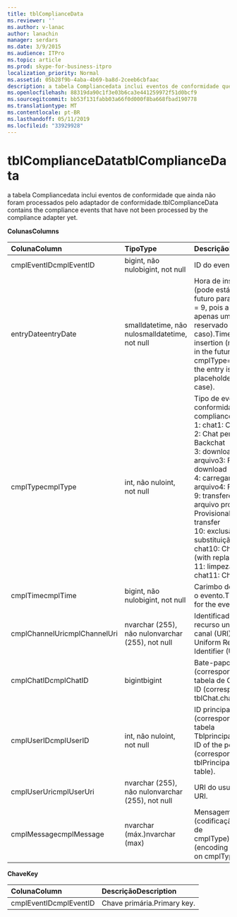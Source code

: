 ```yaml
---
title: tblComplianceData
ms.reviewer: ''
ms.author: v-lanac
author: lanachin
manager: serdars
ms.date: 3/9/2015
ms.audience: ITPro
ms.topic: article
ms.prod: skype-for-business-itpro
localization_priority: Normal
ms.assetid: 05b28f9b-4aba-4b69-ba8d-2ceeb6cbfaac
description: a tabela Compliancedata inclui eventos de conformidade que ainda não foram processados pelo adaptador de conformidade.
ms.openlocfilehash: 88319da90c1f3e03b6ca3e441259972f51d0bcf9
ms.sourcegitcommit: bb53f131fabb03a66f0d000f8ba668fbad190778
ms.translationtype: MT
ms.contentlocale: pt-BR
ms.lasthandoff: 05/11/2019
ms.locfileid: "33929928"
---
```

# <a name="tblcompliancedata"></a><span data-ttu-id="27eb4-103">tblComplianceData</span><span class="sxs-lookup"><span data-stu-id="27eb4-103">tblComplianceData</span></span>
 
<span data-ttu-id="27eb4-104">a tabela Compliancedata inclui eventos de conformidade que ainda não foram processados pelo adaptador de conformidade.</span><span class="sxs-lookup"><span data-stu-id="27eb4-104">tblComplianceData contains the compliance events that have not been processed by the compliance adapter yet.</span></span>
  
<span data-ttu-id="27eb4-105">**Colunas**</span><span class="sxs-lookup"><span data-stu-id="27eb4-105">**Columns**</span></span>

|<span data-ttu-id="27eb4-106">**Coluna**</span><span class="sxs-lookup"><span data-stu-id="27eb4-106">**Column**</span></span>|<span data-ttu-id="27eb4-107">**Tipo**</span><span class="sxs-lookup"><span data-stu-id="27eb4-107">**Type**</span></span>|<span data-ttu-id="27eb4-108">**Descrição**</span><span class="sxs-lookup"><span data-stu-id="27eb4-108">**Description**</span></span>|
|:-----|:-----|:-----|
|<span data-ttu-id="27eb4-109">cmplEventID</span><span class="sxs-lookup"><span data-stu-id="27eb4-109">cmplEventID</span></span>  <br/> |<span data-ttu-id="27eb4-110">bigint, não nulo</span><span class="sxs-lookup"><span data-stu-id="27eb4-110">bigint, not null</span></span>  <br/> |<span data-ttu-id="27eb4-111">ID do evento.</span><span class="sxs-lookup"><span data-stu-id="27eb4-111">Event ID.</span></span>  <br/> |
|<span data-ttu-id="27eb4-112">entryDate</span><span class="sxs-lookup"><span data-stu-id="27eb4-112">entryDate</span></span>  <br/> |<span data-ttu-id="27eb4-113">smalldatetime, não nulo</span><span class="sxs-lookup"><span data-stu-id="27eb4-113">smalldatetime, not null</span></span>  <br/> |<span data-ttu-id="27eb4-114">Hora de inserção (pode está longe no futuro para cmplType = 9, pois a entrada é apenas um espaço reservado neste caso).</span><span class="sxs-lookup"><span data-stu-id="27eb4-114">Time of insertion (may be far in the future for cmplType=9 because the entry is just a placeholder in that case).</span></span>  <br/> |
|<span data-ttu-id="27eb4-115">cmplType</span><span class="sxs-lookup"><span data-stu-id="27eb4-115">cmplType</span></span>  <br/> |<span data-ttu-id="27eb4-116">int, não nulo</span><span class="sxs-lookup"><span data-stu-id="27eb4-116">int, not null</span></span>  <br/> | <span data-ttu-id="27eb4-117">Tipo de evento de conformidade:</span><span class="sxs-lookup"><span data-stu-id="27eb4-117">Type of compliance event:</span></span> <br/>  <span data-ttu-id="27eb4-118">1: chat</span><span class="sxs-lookup"><span data-stu-id="27eb4-118">1: Chat</span></span> <br/>  <span data-ttu-id="27eb4-119">2: Chat persistente</span><span class="sxs-lookup"><span data-stu-id="27eb4-119">2: Backchat</span></span> <br/>  <span data-ttu-id="27eb4-120">3: download de arquivo</span><span class="sxs-lookup"><span data-stu-id="27eb4-120">3: File download</span></span> <br/>  <span data-ttu-id="27eb4-121">4: carregamento de arquivo</span><span class="sxs-lookup"><span data-stu-id="27eb4-121">4: File upload</span></span> <br/>  <span data-ttu-id="27eb4-122">9: transferência de arquivo provisional</span><span class="sxs-lookup"><span data-stu-id="27eb4-122">9: Provisional file transfer</span></span> <br/>  <span data-ttu-id="27eb4-123">10: exclusão (com substituição) de chat</span><span class="sxs-lookup"><span data-stu-id="27eb4-123">10: Chat deletion (with replace)</span></span> <br/>  <span data-ttu-id="27eb4-124">11: limpeza de chat</span><span class="sxs-lookup"><span data-stu-id="27eb4-124">11: Chat purging</span></span> <br/> |
|<span data-ttu-id="27eb4-125">cmplTime</span><span class="sxs-lookup"><span data-stu-id="27eb4-125">cmplTime</span></span>  <br/> |<span data-ttu-id="27eb4-126">bigint, não nulo</span><span class="sxs-lookup"><span data-stu-id="27eb4-126">bigint, not null</span></span>  <br/> |<span data-ttu-id="27eb4-127">Carimbo de hora para o evento.</span><span class="sxs-lookup"><span data-stu-id="27eb4-127">Time stamp for the event.</span></span>  <br/> |
|<span data-ttu-id="27eb4-128">cmplChannelUri</span><span class="sxs-lookup"><span data-stu-id="27eb4-128">cmplChannelUri</span></span>  <br/> |<span data-ttu-id="27eb4-129">nvarchar (255), não nulo</span><span class="sxs-lookup"><span data-stu-id="27eb4-129">nvarchar (255), not null</span></span>  <br/> |<span data-ttu-id="27eb4-130">Identificador de recurso uniforme do canal (URI).</span><span class="sxs-lookup"><span data-stu-id="27eb4-130">Channel Uniform Resource Identifier (URI).</span></span>  <br/> |
|<span data-ttu-id="27eb4-131">cmplChatID</span><span class="sxs-lookup"><span data-stu-id="27eb4-131">cmplChatID</span></span>  <br/> |<span data-ttu-id="27eb4-132">bigint</span><span class="sxs-lookup"><span data-stu-id="27eb4-132">bigint</span></span>  <br/> |<span data-ttu-id="27eb4-133">Bate-papo ID (correspondendo à tabela de Chatid).</span><span class="sxs-lookup"><span data-stu-id="27eb4-133">Chat ID (corresponding to tblChat.chatId table).</span></span>  <br/> |
|<span data-ttu-id="27eb4-134">cmplUserID</span><span class="sxs-lookup"><span data-stu-id="27eb4-134">cmplUserID</span></span>  <br/> |<span data-ttu-id="27eb4-135">int, não nulo</span><span class="sxs-lookup"><span data-stu-id="27eb4-135">int, not null</span></span>  <br/> |<span data-ttu-id="27eb4-136">ID principal do pôster (correspondendo à tabela Tblprincipal).</span><span class="sxs-lookup"><span data-stu-id="27eb4-136">Principal ID of the poster (corresponding to tblPrincipal.prinID table).</span></span>  <br/> |
|<span data-ttu-id="27eb4-137">cmplUserUri</span><span class="sxs-lookup"><span data-stu-id="27eb4-137">cmplUserUri</span></span>  <br/> |<span data-ttu-id="27eb4-138">nvarchar (255), não nulo</span><span class="sxs-lookup"><span data-stu-id="27eb4-138">nvarchar (255), not null</span></span>  <br/> |<span data-ttu-id="27eb4-139">URI do usuário.</span><span class="sxs-lookup"><span data-stu-id="27eb4-139">User URI.</span></span>  <br/> |
|<span data-ttu-id="27eb4-140">cmplMessage</span><span class="sxs-lookup"><span data-stu-id="27eb4-140">cmplMessage</span></span>  <br/> |<span data-ttu-id="27eb4-141">nvarchar (máx.)</span><span class="sxs-lookup"><span data-stu-id="27eb4-141">nvarchar (max)</span></span>  <br/> |<span data-ttu-id="27eb4-142">Mensagem (codificação depende de cmplType).</span><span class="sxs-lookup"><span data-stu-id="27eb4-142">Message (encoding depends on cmplType).</span></span>  <br/> |
   
<span data-ttu-id="27eb4-143">**Chave**</span><span class="sxs-lookup"><span data-stu-id="27eb4-143">**Key**</span></span>

|<span data-ttu-id="27eb4-144">**Coluna**</span><span class="sxs-lookup"><span data-stu-id="27eb4-144">**Column**</span></span>|<span data-ttu-id="27eb4-145">**Descrição**</span><span class="sxs-lookup"><span data-stu-id="27eb4-145">**Description**</span></span>|
|:-----|:-----|
|<span data-ttu-id="27eb4-146">cmplEventID</span><span class="sxs-lookup"><span data-stu-id="27eb4-146">cmplEventID</span></span>  <br/> |<span data-ttu-id="27eb4-147">Chave primária.</span><span class="sxs-lookup"><span data-stu-id="27eb4-147">Primary key.</span></span>  <br/> |
   

